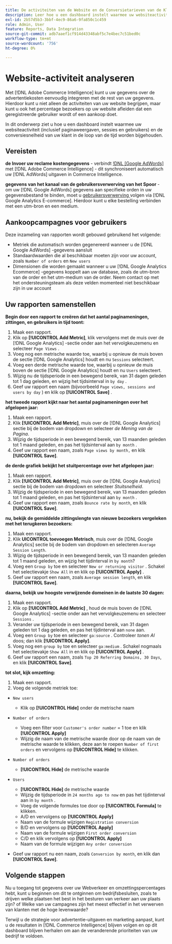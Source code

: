 ```yaml
---
title: De activiteiten van de Website en de Conversietarieven van de Klant analyseren
description: Leer hoe u een dashboard instelt waarmee uw websiteactiviteit (inclusief paginaweergaven, sessies en gebruikers) en de conversiesnelheid van uw klant in de loop van de tijd worden bijgehouden.
exl-id: 2b57d5b3-3bbf-4ec9-86a6-9fa850c1c459
role: Admin, User
feature: Reports, Data Integration
source-git-commit: adb7aaef1cf914d43348abf5c7e4bec7c51bed0c
workflow-type: tm+mt
source-wordcount: '756'
ht-degree: 0%

---
```


# Website-activiteit analyseren

Met [!DNL Adobe Commerce Intelligence] kunt u uw gegevens over de advertentiekosten eenvoudig integreren met de rest van uw gegevens. Hierdoor kunt u niet alleen de activiteiten van uw website begrijpen, maar kunt u ook het percentage bezoekers op uw website afleiden dat een geregistreerde gebruiker wordt of een aankoop doet.

In dit onderwerp ziet u hoe u een dashboard instelt waarmee uw websiteactiviteit (inclusief paginaweergaven, sessies en gebruikers) en de conversiesnelheid van uw klant in de loop van de tijd worden bijgehouden.

## Vereisten

**de Invoer uw reclame kostengegevens** - verbindt [!DNL [Google AdWords]](../importing-data/integrations/google-adwords.md) met [!DNL Adobe Commerce Intelligence] - dit synchroniseert automatisch uw [!DNL AdWords] uitgaven in Commerce Intelligence.

**gegevens van het kanaal van de gebruikersverwerving van het Spoor** - om uw [!DNL Google AdWords] gegevens aan specifieke orden in uw gegevensbestand te binden, moet u [ gebruikersverwerving ](../analysis/google-track-user-acq.md) volgen via [!DNL Google Analytics E-commerce]. Hierdoor kunt u elke bestelling verbinden met een utm-bron en een medium.

## Aankoopcampagnes voor gebruikers

Deze inzameling van rapporten wordt gebouwd gebruikend het volgende:

* Metriek die automatisch worden gegenereerd wanneer u de [!DNL Google AdWords] -gegevens aansluit
* Standaardwaarden die al beschikbaar moeten zijn voor uw account, zoals `Number of orders` en `New users`
* Dimensionen die worden gemaakt wanneer u uw [!DNL Google Analytics Ecommerce] -gegevens koppelt aan uw database, zoals de utm-bron van de order en het utm-medium van de order. Neem contact op met het ondersteuningsteam als deze velden momenteel niet beschikbaar zijn in uw account

## Uw rapporten samenstellen

**Begin door een rapport te creëren dat het aantal paginameningen, zittingen, en gebruikers in tijd toont:**

1. Maak een rapport.
1. Klik op **[!UICONTROL Add Metric]**, klik vervolgens met de muis over de [!DNL Google Analytics] -sectie onder aan het vervolgkeuzemenu en selecteer `Page Views` .
1. Voeg nog een metrische waarde toe, waarbij u opnieuw de muis boven de sectie [!DNL Google Analytics] houdt en nu `Sessions` selecteert.
1. Voeg een derde metrische waarde toe, waarbij u opnieuw de muis boven de sectie [!DNL Google Analytics] houdt en nu `Users` selecteert.
1. Wijzig nu de tijdsperiode in een bewegend bereik, van 31 dagen geleden tot 1 dag geleden, en wijzig het tijdsinterval in `by day` .
1. Geef uw rapport een naam (bijvoorbeeld `Page views, sessions and users by day` ) en klik op **[!UICONTROL Save]** .

**het tweede rapport kijkt naar het aantal paginameningen over het afgelopen jaar:**

1. Maak een rapport.
1. Klik **[!UICONTROL Add Metric]**, muis over de [!DNL Google Analytics] sectie bij de bodem van dropdown en selecteer _de Mening van de Pagina_.
1. Wijzig de tijdsperiode in een bewegend bereik, van 13 maanden geleden tot 1 maand geleden, en pas het tijdsinterval aan `by month` .
1. Geef uw rapport een naam, zoals `Page views by month,` en klik **[!UICONTROL Save]**.

**de derde grafiek bekijkt het stuitpercentage over het afgelopen jaar:**

1. Maak een rapport.
1. Klik **[!UICONTROL Add Metric]**, muis over de [!DNL Google Analytics] sectie bij de bodem van dropdown en selecteer _Stuitsnelheid_.
1. Wijzig de tijdsperiode in een bewegend bereik, van 13 maanden geleden tot 1 maand geleden, en pas het tijdsinterval aan `by month` .
1. Geef uw rapport een naam, zoals `Bounce rate by month`, en klik **[!UICONTROL Save]**.

**nu, bekijk de gemiddelde zittingslengte van nieuwe bezoekers vergeleken met het terugkeren bezoekers:**

1. Maak een rapport.
1. Klik **UICONTROL toevoegen Metrisch**, muis over de [!DNL Google Analytics] sectie bij de bodem van dropdown en selecteren `Average Session Length`.
1. Wijzig de tijdsperiode in een bewegend bereik, van 13 maanden geleden tot 1 maand geleden, en wijzig het tijdinterval in `by month`?
1. Voeg een `Group by` toe en selecteer `New or returning visitor` .  Schakel het selectievakje `Show All` in en klik op **[!UICONTROL Apply]** .
1. Geef uw rapport een naam, zoals `Average session length`, en klik **[!UICONTROL Save]**.

**daarna, bekijk uw hoogste verwijzende domeinen in de laatste 30 dagen:**

1. Maak een rapport.
1. Klik op **[!UICONTROL Add Metric]** , houd de muis boven de [!DNL Google Analytics] -sectie onder aan het vervolgkeuzemenu en selecteer `Sessions` .
1. Verander uw tijdsperiode in een bewegend bereik, van 31 dagen geleden tot 1 dag geleden, en pas het tijdinterval aan `none` aan.
1. Voeg een `Group by` toe en selecteer `ga:source` .  Controleer _tonen Al_ doos; dan klik **[!UICONTROL Apply]**.
1. Voeg nog een `group by` toe en selecteer `ga:medium` . Schakel nogmaals het selectievakje `Show All` in en klik op **[!UICONTROL Apply]** .
1. Geef uw rapport een naam, zoals `Top 20 Referring Domains, 30 Days`, en klik **[!UICONTROL Save]**.

**tot slot, kijk omzetting:**

1. Maak een rapport.
1. Voeg de volgende metriek toe:

* `New users`
   * Klik op **[!UICONTROL Hide]** onder de metrische naam

* `Number of orders`
   * Voeg een filter voor `Customer's order number` = 1 toe en klik **[!UICONTROL Apply]**
   * Wijzig de naam van de metrische waarde door op de naam van de metrische waarde te klikken, deze aan te roepen `Number of first orders` en vervolgens op **[!UICONTROL Hide]** te klikken.

* `Number of orders`
   * **[!UICONTROL Hide]** de metrische waarde

* `Users`
   * **[!UICONTROL Hide]** de metrische waarde
   * Wijzig de tijdsperiode in `24 months ago to now` en pas het tijdinterval aan in `by month` .
   * Voeg de volgende formules toe door op **[!UICONTROL Formula]** te klikken.
   * A/D en vervolgens op **[!UICONTROL Apply]**
   * Naam van de formule wijzigen `Registration conversion`
   * B/D en vervolgens op **[!UICONTROL Apply]**
   * Naam van de formule wijzigen `First order conversion`
   * C/D en klik vervolgens op **[!UICONTROL Apply]**
   * Naam van de formule wijzigen `Any order conversion`

* Geef uw rapport nu een naam, zoals `Conversion by month`, en klik dan **[!UICONTROL Save]**.

## Volgende stappen

Nu u toegang tot gegevens over uw Webverkeer en omzettingspercentages hebt, kunt u beginnen om dit te ontginnen om bedrijfsbesluiten, zoals te drijven welke plaatsen het best in het besturen van verkeer aan uw plaats zijn? of Welke van uw campagnes zijn het meest effectief in het verwerven van klanten met de hoge levenwaarde?

Terwijl u de strategie voor advertentie-uitgaven en marketing aanpast, kunt u de resultaten in [!DNL Commerce Intelligence] blijven volgen en op dit dashboard blijven herhalen om aan de veranderende prioriteiten van uw bedrijf te voldoen.
